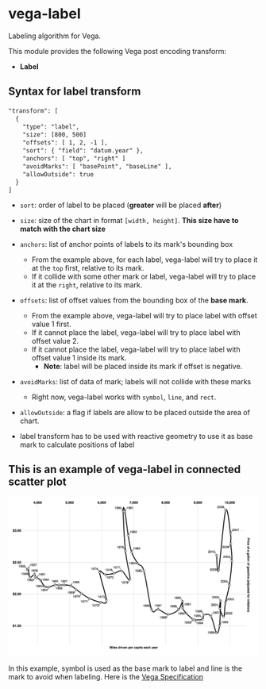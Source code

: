 # vega-label

Labeling algorithm for Vega.

This module provides the following Vega post encoding transform:

- **Label**

## Syntax for label transform

```
"transform": [
  {
    "type": "label",
    "size": [800, 500]
    "offsets": [ 1, 2, -1 ],
    "sort": { "field": "datum.year" },
    "anchors": [ "top", "right" ]
    "avoidMarks": [ "basePoint", "baseLine" ],
    "allowOutside": true
  }
]
```

- `sort`: order of label to be placed (**greater** will be placed **after**)

- `size`: size of the chart in format `[width, height]`. **This size have to match with the chart size**

- `anchors`: list of anchor points of labels to its mark's bounding box
  - From the example above, for each label, vega-label will try to place it at the `top` first, relative to its mark.
  - If it collide with some other mark or label, vega-label will try to place it at the `right`, relative to its mark.

- `offsets`: list of offset values from the bounding box of the **base mark**.
  - From the example above, vega-label will try to place label with offset value 1 first.
  - If it cannot place the label, vega-label will try to place label with offset value 2.
  - If it cannot place the label, vega-label will try to place label with offset value 1 inside its mark.
    - **Note**: label will be placed inside its mark if offset is negative.

- `avoidMarks`: list of data of mark; labels will not collide with these marks
  - Right now, vega-label works with `symbol`, `line`, and `rect`.

- `allowOutside`: a flag if labels are allow to be placed outside the area of chart.

- label transform has to be used with reactive geometry to use it as base mark to calculate positions of label


## This is an example of vega-label in connected scatter plot

![example](pics/label_line_connected_scatter.png)

In this example, symbol is used as the base mark to label and line is the mark to avoid when labeling.
Here is the [Vega Specification](./spec/label_connected_scatter.vg.json)

